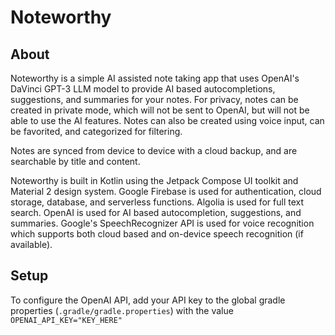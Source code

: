 # Noteworthy

## About
Noteworthy is a simple AI assisted note taking app that uses OpenAI's DaVinci GPT-3 LLM model to provide AI based autocompletions, suggestions, and summaries for your notes. For privacy, notes can be created in private mode, which will not be sent to OpenAI, but will not be able to use the AI features. Notes can also be created using voice input, can be favorited, and categorized for filtering.

Notes are synced from device to device with a cloud backup, and are searchable by title and content.

Noteworthy is built in Kotlin using the Jetpack Compose UI toolkit and Material 2 design system. Google Firebase is used for authentication, cloud storage, database, and serverless functions. Algolia is used for full text search. OpenAI is used for AI based autocompletion, suggestions, and summaries. Google's SpeechRecognizer API is used for voice recognition which supports both cloud based and on-device speech recognition (if available).

## Setup
To configure the OpenAI API, add your API key to the global gradle properties (`.gradle/gradle.properties`) with the value `OPENAI_API_KEY="KEY_HERE"`
